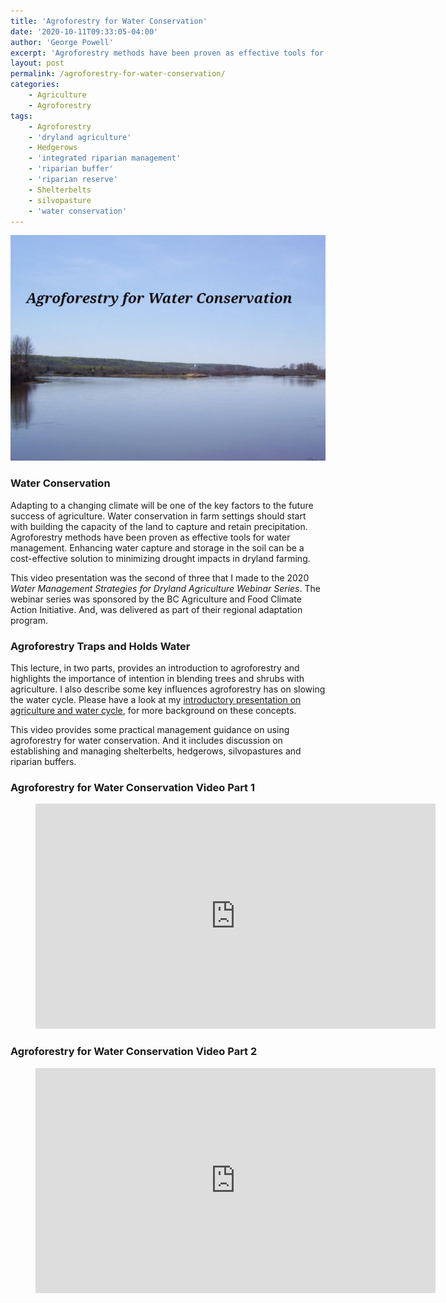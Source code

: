 ```yaml
---
title: 'Agroforestry for Water Conservation'
date: '2020-10-11T09:33:05-04:00'
author: 'George Powell'
excerpt: 'Agroforestry methods have been proven as effective tools for water management. Enhancing water capture and storage in the soil can be a cost-effective solution to minimizing drought impacts in dryland farming.'
layout: post
permalink: /agroforestry-for-water-conservation/
categories:
    - Agriculture
    - Agroforestry
tags:
    - Agroforestry
    - 'dryland agriculture'
    - Hedgerows
    - 'integrated riparian management'
    - 'riparian buffer'
    - 'riparian reserve'
    - Shelterbelts
    - silvopasture
    - 'water conservation'
---
```

![Agroforestry for Water](/assets/images/AF-Water-Conservation-768x550.jpg)

### Water Conservation

Adapting to a changing climate will be one of the key factors to the future success of agriculture. Water conservation in farm settings should start with building the capacity of the land to capture and retain precipitation. Agroforestry methods have been proven as effective tools for water management. Enhancing water capture and storage in the soil can be a cost-effective solution to minimizing drought impacts in dryland farming.

This video presentation was the second of three that I made to the 2020 *Water Management Strategies for Dryland Agriculture Webinar Series*. The webinar series was sponsored by the BC Agriculture and Food Climate Action Initiative. And, was delivered as part of their regional adaptation program.

### Agroforestry Traps and Holds Water

This lecture, in two parts, provides an introduction to agroforestry and highlights the importance of intention in blending trees and shrubs with agriculture. I also describe some key influences agroforestry has on slowing the water cycle. Please have a look at my [introductory presentation on agriculture and water cycle](https://agforinsight.com/agriculture-and-the-water-cycle), for more background on these concepts.

This video provides some practical management guidance on using agroforestry for water conservation. And it includes discussion on establishing and managing shelterbelts, hedgerows, silvopastures and riparian buffers.

### Agroforestry for Water Conservation Video Part 1

<figure><div><iframe allow="accelerometer; autoplay; clipboard-write; encrypted-media; gyroscope; picture-in-picture" allowfullscreen="" frameborder="0" height="360" loading="lazy" src="https://www.youtube.com/embed/O3wWphANnHk?feature=oembed" title="Agroforestry for Water Management part 1" width="640"></iframe></div></figure>

### Agroforestry for Water Conservation Video Part 2

<figure><div><iframe allow="accelerometer; autoplay; clipboard-write; encrypted-media; gyroscope; picture-in-picture" allowfullscreen="" frameborder="0" height="360" loading="lazy" src="https://www.youtube.com/embed/vNmyNp8rpN0?feature=oembed" title="Agroforestry For Water Management part 2" width="640"></iframe></div></figure>
